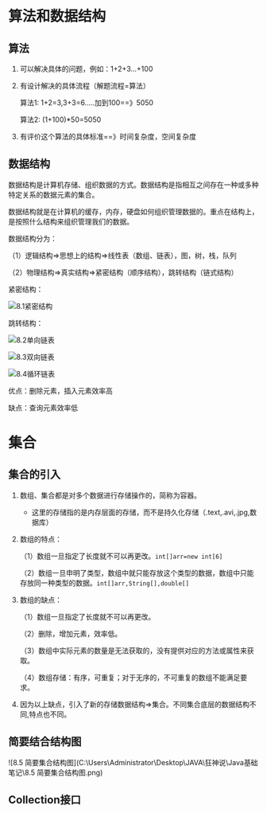 # 算法和数据结构

## 算法

1. 可以解决具体的问题，例如：1+2+3...+100

2. 有设计解决的具体流程（解题流程=算法）

   算法1: 1+2=3,3+3=6.....加到100==》5050

   算法2: (1+100)*50=5050
3. 有评价这个算法的具体标准==》时间复杂度，空间复杂度


## 数据结构

数据结构是计算机存储、组织数据的方式。数据结构是指相互之间存在一种或多种特定关系的数据元素的集合。

数据结构就是在计算机的缓存，内存，硬盘如何组织管理数据的。重点在结构上，是按照什么结构来组织管理我们的数据。

数据结构分为：

（1）逻辑结构=>思想上的结构=>线性表（数组、链表），图，树，栈，队列

（2）物理结构=>真实结构=>紧密结构（顺序结构），跳转结构（链式结构）

紧密结构：

![8.1紧密结构](C:\Users\Administrator\Desktop\JAVA\狂神说\Java基础笔记\8.1紧密结构.png)

跳转结构：

![8.2单向链表](C:\Users\Administrator\Desktop\JAVA\狂神说\Java基础笔记\8.2单向链表.png)

![8.3双向链表](C:\Users\Administrator\Desktop\JAVA\狂神说\Java基础笔记\8.3双向链表.png)

![8.4循环链表](C:\Users\Administrator\Desktop\JAVA\狂神说\Java基础笔记\8.4循环链表.png)

优点：删除元素，插入元素效率高

缺点：查询元素效率低

# 集合

## 集合的引入

1. 数组、集合都是对多个数据进行存储操作的，简称为容器。
   * 这里的存储指的是内存层面的存储，而不是持久化存储（.text,.avi,.jpg,数据库）

2. 数组的特点：

   （1）数组一旦指定了长度就不可以再更改。`int[]arr=new int[6]`

   （2）数组一旦申明了类型，数组中就只能存放这个类型的数据，数组中只能存放同一种类型的数据。`int[]arr,String[],double[]`

3. 数组的缺点：

   （1）数组一旦指定了长度就不可以再更改。

   （2）删除，增加元素，效率低。

   （3）数组中实际元素的数量是无法获取的，没有提供对应的方法或属性来获取。

   （4）数组存储：有序，可重复；对于无序的，不可重复的数组不能满足要求。

4. 因为以上缺点，引入了新的存储数据结构=>集合。不同集合底层的数据结构不同,特点也不同。

## 简要结合结构图

![8.5 简要集合结构图](C:\Users\Administrator\Desktop\JAVA\狂神说\Java基础笔记\8.5 简要集合结构图.png)

## Collection接口

